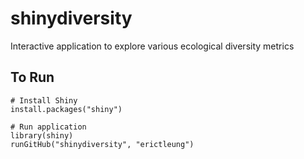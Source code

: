 # shinydiversity

Interactive application to explore various ecological diversity metrics

## To Run

```
# Install Shiny
install.packages("shiny")

# Run application
library(shiny)
runGitHub("shinydiversity", "erictleung")
```
